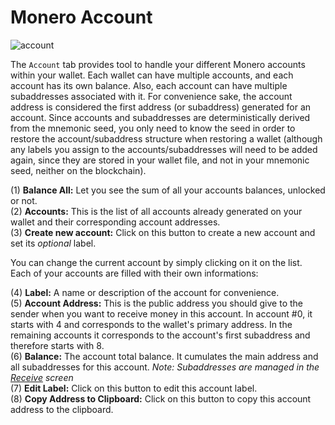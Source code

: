 # Monero Account
![account](../media/black_account.png)

The `Account` tab provides tool to handle your different Monero accounts within your wallet. Each wallet can have multiple accounts, and each account has its own balance. Also, each account can have multiple subaddresses associated with it. For convenience sake, the account address is considered the first address (or subaddress) generated for an account. Since accounts and subaddresses are deterministically derived from the mnemonic seed, you only need to know the seed in order to restore the account/subaddress structure when restoring a wallet (although any labels you assign to the accounts/subaddresses will need to be added again, since they are stored in your wallet file, and not in your mnemonic seed, neither on the blockchain).

(1) **Balance All:** Let you see the sum of all your accounts balances, unlocked or not.  
(2) **Accounts:** This is the list of all accounts already generated on your wallet and their corresponding account addresses.  
(3) **Create new account:** Click on this button to create a new account and set its *optional* label.

You can change the current account by simply clicking on it on the list.  
Each of your accounts are filled with their own informations:

(4) **Label:** A name or description of the account for convenience.  
(5) **Account Address:** This is the public address you should give to the sender when you want to receive money in this account. In account #0, it starts with 4 and corresponds to the wallet's primary address. In the remaining accounts it corresponds to the account's first subaddress and therefore starts with 8.  
(6) **Balance:** The account total balance. It cumulates the main address and all subaddresses for this account. *Note: Subaddresses are managed in the [Receive](#receive-monero) screen*  
(7) **Edit Label:** Click on this button to edit this account label.  
(8) **Copy Address to Clipboard:** Click on this button to copy this account address to the clipboard.  

